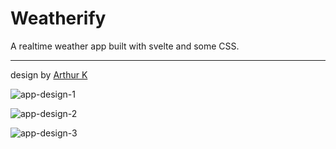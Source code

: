 # Weatherify
A realtime weather app built with svelte and some CSS.

---
design by [Arthur K](https://dribbble.com/thearthurk)

![app-design-1](https://cdn.dribbble.com/users/2158940/screenshots/7118235/media/1ea59d43e8e99a529220bed091f8eb84.png)

![app-design-2](https://cdn.dribbble.com/users/2158940/screenshots/7376567/media/35649246137de1ce1d3f68d4ad1e1ffa.png)

![app-design-3](https://cdn.dribbble.com/users/2158940/screenshots/7767460/media/603dc6ac6bbeab4287c5a16125e087a6.png)
